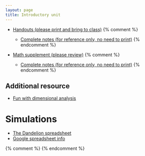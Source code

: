 ```yaml
---
layout: page
title: Introductory unit
---
```


* [Handouts (please print and bring to class)](/materials/intro.handouts.pdf)
{% comment %} 
  * [Complete notes (for reference only, no need to print)](/materials/intro.complete.pdf)
{% endcomment %} 

* [Math supplement (please review)](/materials/math.handouts.pdf)
{% comment %} 
  * [Complete notes (for reference only, no need to print)](/materials/math.complete.pdf)
{% endcomment %} 

## Additional resource

  * [Fun with dimensional analysis](http://www.alysion.org/dimensional/fun.htm)

# Simulations

* [The Dandelion spreadsheet](http://tinyurl.com/DandelionModel2020)
* [Google spreadsheet info](spreadsheets.html)

{% comment %} 
{% endcomment %} 

